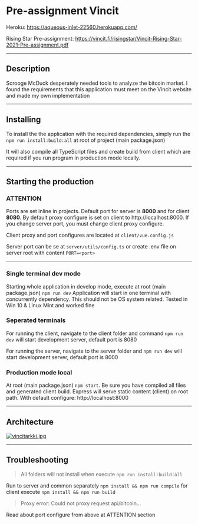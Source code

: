 # Pre-assignment Vincit

Heroku: https://aqueous-inlet-22560.herokuapp.com/

Rising Star Pre-assignment: https://vincit.fi/risingstar/Vincit-Rising-Star-2021-Pre-assignment.pdf

- - -

## Description

Scrooge McDuck desperately needed tools to analyze the bitcoin market. I found the requirements that this application must meet on the Vincit website and made my own implementation

- - -

## Installing

To install the the application with the required dependencies, simply run the ```npm run install:build:all``` at root of project (main package.json)

It will also compile all TypeScript files and create build from client which are required if you run program in production mode locally.

- - -

## Starting the production

### **ATTENTION**

Ports are set inline in projects. Default port for server is **8000** and for client **8080**. By default proxy configure is set on client to http://localhost:8000. If you change server port, you must change client proxy configure. 

Client proxy and port configures are located at ```client/vue.config.js```

Server port can be se at ```server/utils/config.ts``` or create .env file on server root with content ```PORT=<port>```

- - -

### Single terminal dev mode

Starting whole application in develop mode, execute at root (main package.json) ```npm run dev```
Application will start in one terminal with concurrently dependency. This should not be OS system related. Tested in Win 10 & Linux Mint and worked fine

### Seperated terminals

For running the client, navigate to the client folder and command ```npm run dev``` will start development server, default port is 8080

For running the server, navigate to the server folder and ```npm run dev``` will start development server, default port is 8000

### Production mode local

At root (main package.json) ```npm start```. Be sure you have compiled all files and generated client build.
Express will serve static content (client) on root path. With default configure: http://localhost:8000

- - -

## Architecture

[![vincitarkki.jpg](https://i.postimg.cc/cLwf0PH3/vincitarkki.jpg)](https://postimg.cc/5X9Xm789)

- - -

## Troubleshooting

> All folders will not install when execute ```npm run install:build:all```

Run to server and common separately ```npm install && npm run compile``` for client execute ```npm install && npm run build```



> Proxy error: Could not proxy request api/bitcoin...

Read about port configure from above at ATTENTION section
